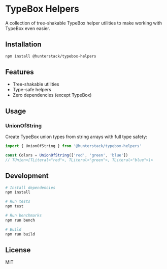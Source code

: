 # TypeBox Helpers

A collection of tree-shakable TypeBox helper utilities to make working with TypeBox even easier.

## Installation

```bash
npm install @hunterstack/typebox-helpers
```

## Features

- Tree-shakable utilities
- Type-safe helpers
- Zero dependencies (except TypeBox)

## Usage

### UnionOfString

Create TypeBox union types from string arrays with full type safety:

```typescript
import { UnionOfString } from '@hunterstack/typebox-helpers'

const Colors = UnionOfString(['red', 'green', 'blue'])
// TUnion<[TLiteral<"red">, TLiteral<"green">, TLiteral<"blue">]>
```

## Development

```bash
# Install dependencies
npm install

# Run tests
npm test

# Run benchmarks
npm run bench

# Build
npm run build
```

## License

MIT 